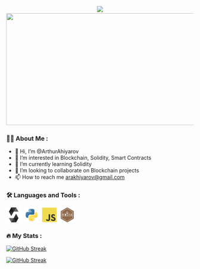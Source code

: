 <div id="header" align="center">
  <img src="https://media.giphy.com/media/idu3qjQrEP3aaWNy44/giphy.gif" width="100"/>
</div>

<div align="center">
  <img src="https://media.giphy.com/media/dWesBcTLavkZuG35MI/giphy.gif" width="600" height="300"/>
</div>


### :man_technologist: About Me :

- 👋 Hi, I’m @ArthurAhiyarov
- 👀 I’m interested in Blockchain, Solidity, Smart Contracts
- 🌱 I’m currently learning Solidity
- 💞️ I’m looking to collaborate on Blockchain projects
- 📫 How to reach me arakhiyarov@gmail.com

### :hammer_and_wrench: Languages and Tools :

<div>
  <img src="https://github.com/devicons/devicon/blob/master/icons/solidity/solidity-original.svg" alt="Java" width="40" height="40"/>&nbsp;
  <img src="https://github.com/devicons/devicon/blob/master/icons/python/python-original.svg" alt="Java" width="40" height="40"/>&nbsp;
  <img src="https://github.com/devicons/devicon/blob/master/icons/javascript/javascript-original.svg" alt="Java" width="40" height="40"/>&nbsp;
  <img src="https://github.com/devicons/devicon/blob/master/icons/mocha/mocha-plain.svg" alt="Java" width="40" height="40"/>&nbsp;
</div>

### :fire: My Stats :
[![GitHub Streak](http://github-readme-streak-stats.herokuapp.com?user=ArthurAhiyarov&theme=dark&background=000000)](https://git.io/streak-stats)

[![GitHub Streak](http://github-readme-streak-stats.herokuapp.com?user=ArthurAhiyarov)](https://git.io/streak-stats)

<!---
ArthurAhiyarov/ArthurAhiyarov is a ✨ special ✨ repository because its `README.md` (this file) appears on your GitHub profile.
You can click the Preview link to take a look at your changes.
--->
